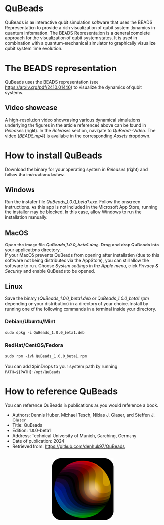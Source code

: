 # QuBeads
QuBeads is an interactive qubit simulation software that uses the BEADS Representation to provide a rich visualization of qubit system dynamics in quantum information. The BEADS Representation is a general complete approach for the visualization of qubit system states. It is used in combination with a quantum-mechanical simulator to graphically visualize qubit system time evolution.

# The BEADS representation
QuBeads uses the BEADS representation (see https://arxiv.org/pdf/2410.01446) to visualize the dynamics of qubit systems.
## Video showcase
A high-resolution video showcasing various dynamical simulations underlying the figures in the article referenced above can be found in *Releases* (right). In the *Releases* section, navigate to *QuBeads-Video*. The video (*BEADS.mp4*) is available in the corresponding *Assets* dropdown.

# How to install QuBeads
Download the binary for your operating system in *Releases* (right) and follow the instructions below.
## Windows
Run the installer file *QuBeads_1.0.0_beta1.exe*. Follow the onscreen instructions. As this app is not included in the Microsoft App Store, running the installer may be blocked. In this case, allow Windows to run the installation manually.
## MacOS
Open the image file *QuBeads_1.0.0_beta1.dmg*. Drag and drop QuBeads into your applications directory.<br>
If your MacOS prevents QuBeads from opening after installation (due to this software not being distributed via the AppStore), you can still allow the software to run. Choose *System settings* in the *Apple menu*, click *Privacy & Security* and enable QuBeads to be opened.
## Linux
Save the binary (*QuBeads_1.0.0_beta1.deb* or *QuBeads_1.0.0_beta1.rpm* depending on your distribution) in a directory of your choice. Install by running one of the following commands in a terminal inside your directory.
### Debian/Ubuntu/Mint
`sudo dpkg -i QuBeads_1.0.0_beta1.deb`
### RedHat/CentOS/Fedora
`sudo rpm -ivh QuBeads_1.0.0_beta1.rpm`<br><br>
You can add SpinDrops to your system path by running<br>
`PATH=${PATH}:/opt/QuBeads`

# How to reference QuBeads
You can reference QuBeads in publications as you would reference a book.
* Authors: Dennis Huber, Michael Tesch, Niklas J. Glaser, and Steffen J. Glaser
* Title: QuBeads
* Edition: 1.0.0-beta1
* Address: Technical University of Munich, Garching, Germany
* Date of publication: 2024
* Retrieved from: https://github.com/denhub97/QuBeads

<br>

<img src="QuBeadsIcon.png" style="width: 200px; height: 200px; display: block; float: none; margin-left: auto; margin-right: auto;">
